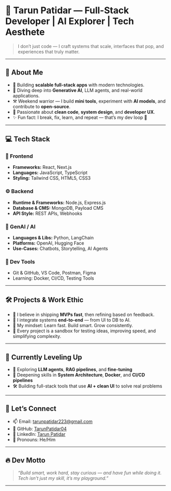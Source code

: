 # 🚀 Tarun Patidar — Full-Stack Developer | AI Explorer | Tech Aesthete  

> I don’t just code — I craft systems that scale, interfaces that pop, and experiences that truly matter.

---

## 🧠 About Me

- 🎯 Building **scalable full-stack apps** with modern technologies.
- 🤖 Diving deep into **Generative AI**, LLM agents, and real-world applications.
- ⚒️ Weekend warrior — I build **mini tools**, experiment with **AI models**, and contribute to **open-source**.
- 🧩 Passionate about **clean code**, **system design**, and **developer UX**.
- ✨ Fun fact: I break, fix, learn, and repeat — that’s my dev loop 🔁

---

## 💻 Tech Stack

### 🧠 Frontend  
- **Frameworks:** React, Next.js  
- **Languages:** JavaScript, TypeScript  
- **Styling:** Tailwind CSS, HTML5, CSS3  

### ⚙️ Backend  
- **Runtime & Frameworks:** Node.js, Express.js  
- **Database & CMS:** MongoDB, Payload CMS  
- **API Style:** REST APIs, Webhooks  

### 🧬 GenAI / AI  
- **Languages & Libs:** Python, LangChain  
- **Platforms:** OpenAI, Hugging Face  
- **Use-Cases:** Chatbots, Storytelling, AI Agents  

### 🧰 Dev Tools  
- Git & GitHub, VS Code, Postman, Figma  
- Learning: Docker, CI/CD, Testing Tools

---

## 🛠️ Projects & Work Ethic

- 🧱 I believe in shipping **MVPs fast**, then refining based on feedback.
- 🔄 I integrate systems **end-to-end** — from UI to DB to AI.
- 🧠 My mindset: Learn fast. Build smart. Grow consistently.
- 🧩 Every project is a sandbox for testing ideas, improving speed, and simplifying complexity.

---

## 🌱 Currently Leveling Up

- 🧠 Exploring **LLM agents**, **RAG pipelines**, and **fine-tuning**
- 🔧 Deepening skills in **System Architecture**, **Docker**, and **CI/CD pipelines**
- 🛠️ Building full-stack tools that use **AI + clean UI** to solve real problems

---

## 🤝 Let’s Connect

- 📫 Email: [tarunpatidar223@gmail.com](mailto:tarunpatidar223@gmail.com)  
- 🐙 GitHub: [TarunPatidar04](https://github.com/TarunPatidar04)  
- 💼 LinkedIn: [Tarun Patidar](https://www.linkedin.com/in/tarun-patidar-8141aa238)  
- 🧔 Pronouns: He/Him

---

## 🔥 Dev Motto

> *“Build smart, work hard, stay curious — and have fun while doing it. Tech isn’t just my skill, it’s my playground.”*

---
